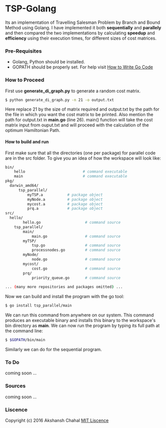 # TSP-Golang
Its an implementation of Travelling Salesman Problem by Branch and Bound Method using Golang. I have implemented it both **sequentially** and **parallely** and then compared the two implementations by calculating **speedup** and **efficiency** using their execution times, for different sizes of cost matrices.

### Pre-Requisites
- Golang, Python should be installed.
- GOPATH should be properly set. For help visit [How to Write Go Code]

### How to Proceed
First use  **generate_di_graph.py** to generate a random cost matrix.
```sh
$ python generate_di_graph.py -n 21 -o output.txt
```
Here replace 21 by the size of matrix required and output.txt by the path for the file in which you want the cost matrix to be printed. Also mention the path for output.txt in **main.go** (line 26). main() function will take the cost matrix input from ouput.txt and will proceed with the calculation of the optimum Hamiltonian Path.

#### How to build and run

First make sure that all the directories (one per package) for parallel code are in the src folder.
To give you an idea of how the workspace will look like:
```sh
bin/
    hello                          # command executable
    main                           # command executable
pkg/
  darwin_amd64/
      tsp_parallel/
          myTSP.a           # package object
          myNode.a          # package object
          mycost.a          # package object
          prq.a             # package object
src/
  hello/
	    hello.go                    # command source
	tsp_parallel/
	    main/
	        main.go                 # command source
	    myTSP/
	        tsp.go                  # command source
	        processnodes.go         # command source
	    myNode/
	        node.go                 # command source
	    mycost/
	        cost.go                 # command source
	    prq/
	        priority_queue.go       # command source
	        
... (many more repositories and packages omitted) ...    
```	    
Now we can build and install the program with the go tool:
```sh
$ go install tsp_parallel/main
```
We can run this command from anywhere on our system. This command produces an executable binary and installs this binary to the workspace's bin directory as **main**.
We can now run the program by typing its full path at the command line:
```sh
$ $GOPATH/bin/main
```

Similarly we can do for the sequential program.


### To Do
  coming soon ...

### Sources
  coming soon ...
  
### Liscence
Copyright (c) 2016 Akshansh Chahal [MIT Liscence]





[How to Write Go Code]: <https://golang.org/doc/code.html>
[MIT Liscence]: <https://github.com/AkshanshChahal/TSP-Golang/blob/master/LICENSE>
